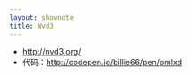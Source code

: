 ```yaml
---
layout: shownote
title: Nvd3
---
```

- <http://nvd3.org/>
- 代码：<http://codepen.io/billie66/pen/pmlxd>